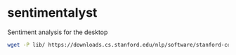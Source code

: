 # sentimentalyst
Sentiment analysis for the desktop

```bash
wget -P lib/ https://downloads.cs.stanford.edu/nlp/software/stanford-corenlp-models-current.jar
```